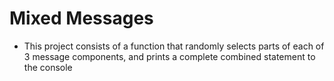 # Mixed Messages

+ This project consists of a function that randomly selects parts of each of 3 message components, and prints a complete combined statement to the console